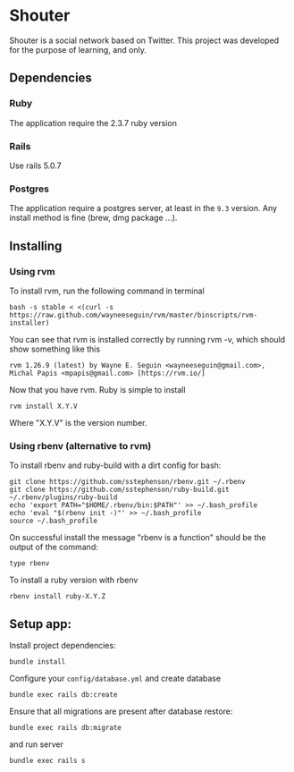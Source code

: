 # Shouter

Shouter is a social network based on Twitter. This project was developed for the purpose of learning, and only.

## Dependencies

### Ruby

The application require the 2.3.7 ruby version 

### Rails

Use rails 5.0.7

### Postgres

The application require a postgres server, at least in the `9.3` version. Any install method is fine (brew, dmg package ...).

## Installing

### Using rvm

To install rvm, run the following command in terminal

    bash -s stable < <(curl -s https://raw.github.com/wayneeseguin/rvm/master/binscripts/rvm-installer)

You can see that rvm is installed correctly by running rvm -v, which should show something like this

    rvm 1.26.9 (latest) by Wayne E. Seguin <wayneeseguin@gmail.com>, Michal Papis <mpapis@gmail.com> [https://rvm.io/]

Now that you have rvm. Ruby is simple to install

    rvm install X.Y.V

Where "X.Y.V" is the version number.

### Using rbenv (alternative to rvm)

To install rbenv and ruby-build with a dirt config for bash:

    git clone https://github.com/sstephenson/rbenv.git ~/.rbenv
    git clone https://github.com/sstephenson/ruby-build.git ~/.rbenv/plugins/ruby-build
    echo 'export PATH="$HOME/.rbenv/bin:$PATH"' >> ~/.bash_profile
    echo 'eval "$(rbenv init -)"' >> ~/.bash_profile
    source ~/.bash_profile

On successful install the message "rbenv is a function" should be the output of the command:

    type rbenv

To install a ruby version with rbenv

    rbenv install ruby-X.Y.Z
    
## Setup app:

Install project dependencies:

    bundle install

Configure your `config/database.yml` and create database

    bundle exec rails db:create
    
Ensure that all migrations are present after database restore:

    bundle exec rails db:migrate

and run server

    bundle exec rails s
    

